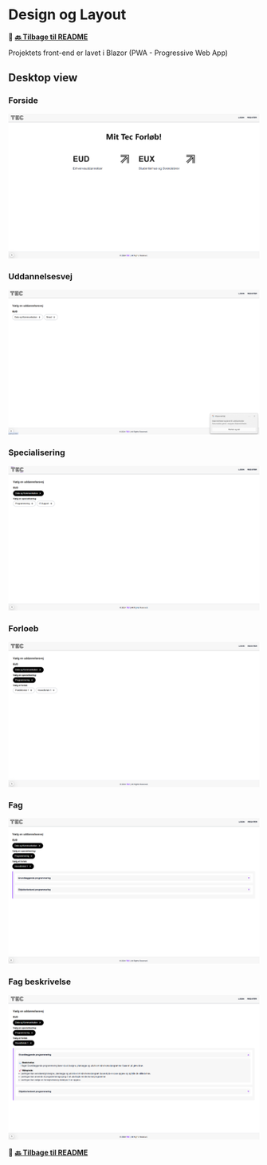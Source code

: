 # Design og Layout

📌 **[🔙 Tilbage til README](README.md)**

Projektets front-end er lavet i Blazor (PWA - Progressive Web App)

## Desktop view

### Forside
![image](https://raw.githubusercontent.com/SOP-DATA-PROJEKTER/MyTecCoursePWA/refs/heads/master/readmeFiles/pictures/desktop/frontpage_desktop.png)

### Uddannelsesvej
![image](https://github.com/SOP-DATA-PROJEKTER/MyTecCoursePWA/blob/master/readmeFiles/pictures/desktop/uddannelsevej_desktop.png?raw=true)

### Specialisering
![image](https://github.com/SOP-DATA-PROJEKTER/MyTecCoursePWA/blob/master/readmeFiles/pictures/desktop/specialisering_desktop.png?raw=true)

### Forloeb
![image](https://github.com/SOP-DATA-PROJEKTER/MyTecCoursePWA/blob/master/readmeFiles/pictures/desktop/forloeb_desktop.png?raw=true)

### Fag
![image](https://github.com/SOP-DATA-PROJEKTER/MyTecCoursePWA/blob/master/readmeFiles/pictures/desktop/fag_desktop.png?raw=true)

### Fag beskrivelse
![image](https://github.com/SOP-DATA-PROJEKTER/MyTecCoursePWA/blob/master/readmeFiles/pictures/desktop/fabbeskrivelse_desktop.png?raw=true)

📌 **[🔙 Tilbage til README](README.md)**
